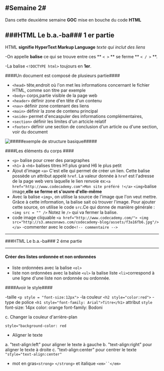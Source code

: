 #Semaine 2#
----------

Dans cette deuxiéme semaine **GOC** mise en bouche du code **HTML**

###HTML Le b.a.-ba### 1 er partie
------------------

HTML **signifie HyperText Markup Language** *texte qui inclut des liens* 

-On appelle **balise** ce qui se trouve entre ces ** `< >` ** se ferme  ** `< / >` **.

-La balise `<!DOCTYPE html>` toujours en **1er**.

####Un document est composé de plusieurs partie####

 * `<head>` tête,endroit où l'on met les informations concernant le fichier HTML, comme son titre par exemple
 *  `<body>` corps,partie visible de la page web
 * `<header>` définir zone d'en tête d'un contenu  
 * `<nav>` définir zone contenant des liens 
 * `<main>` définir la zone de contenu principal 
 * `<aside>` permet d'encaspuler des informations complémentaires, 
 * `<section>` définir les limites d'un artcicle relatif 
 * `<footer>` définir une section de conclusion d'un article ou d'une section, voir du document 


![#####exemple de structure basique#####](http://simplonline.co/uploads/images/Front_End/zuliegarnier/structure_de_base_html.jpg)

####Les éléments du corps #### 

* `<p>` balise pour creer des paragraphes
* `<h1>` à `<h6>` balises titres H1 plus grand H6 le plus petit
* Ajout d'image
`<a>` C'est elle qui permet de créer un lien. Cette balise possède un attribut appelé `href`. La valeur donnée à `href` est l'adresse de la page web vers laquelle le lien renvoie
ex:`<a href="http://www.codecademy.com">Mon site préféré !</a>`
`<img>`balise image,**elle se ferme et s'ouvre d'elle-même**
* Avec la balise `<img>`, on utilise la source de l'image que l'on veut mettre. Grâce à cette information, la balise sait où trouver l'image. Pour ajouter cette source, on utilise le code `src`.Ce qui donne de manière générale : `<img src = "" />`
Notez le `/>` qui va fermer la balise.
* code image cliquable
`<a href="http://www.codecademy.com/">
    <img src="http://s3.amazonaws.com/codecademy-blog/assets/f3a16fb6.jpg"/>
</a>`
-commenter avec le code`<!-- commentaire -->` 



-------
###HTML Le b.a.-ba### 2 éme partie

------------------
#### Créer des listes ordonnée et non ordonnées


 * liste ordonnées avec la balise `<ol>`
 * liste non ordonnées avec la balsie `<ul>`
  la balise liste `<li>`correspond à une ligne d'une liste non ordonnée ou ordonnée.

####Avoir le style####

-taille 
`<p style = "font-size:12px">`
-la couleur
`<h2 style="color:red">`
-type de police
`<h1 style="font-family: Arial">Titre</h1>`
attribut `style`
font-size: 14px
color: orange
font-family: Bodoni

c. Changer la couleur d'arrière-plan

`style="background-color: red`

*  Aligner le texte

a. "text-align:left" pour aligner le texte à gauche
b. "text-align:right" pour aligner le texte à droite
c. "text-align:center" pour centrer le texte `"style="text-align:center"`

*  mot en gras`<strong>` `</strong>` et italique `<em>``</em>`

